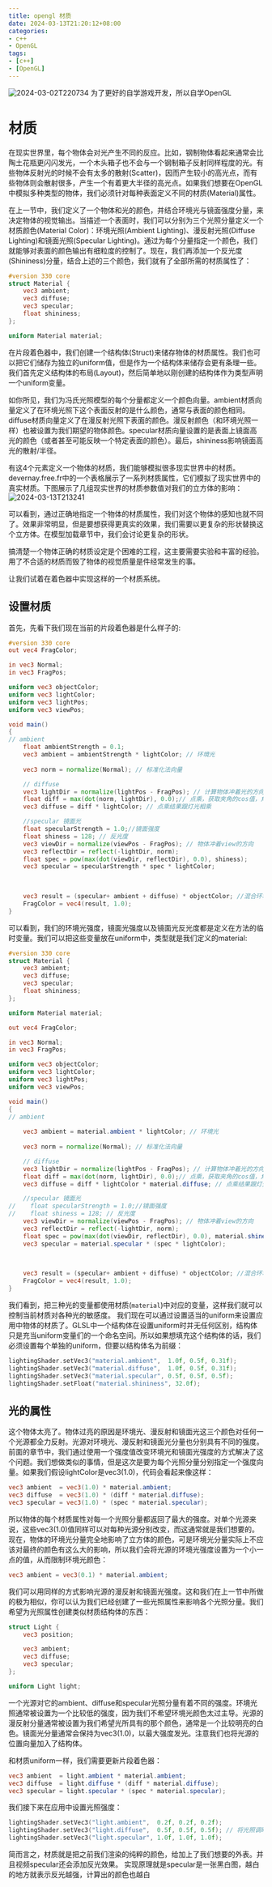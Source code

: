 ```yaml
---
title: opengl 材质
date: 2024-03-13T21:20:12+08:00
categories: 
- c++
- OpenGL
tags: 
- [c++]
- [OpenGL]
---
```


![2024-03-02T220734](2024-03-02T220734.png)
为了更好的自学游戏开发，所以自学OpenGL
<!-- more -->

# 材质
在现实世界里，每个物体会对光产生不同的反应。比如，钢制物体看起来通常会比陶土花瓶更闪闪发光，一个木头箱子也不会与一个钢制箱子反射同样程度的光。有些物体反射光的时候不会有太多的散射(Scatter)，因而产生较小的高光点，而有些物体则会散射很多，产生一个有着更大半径的高光点。如果我们想要在OpenGL中模拟多种类型的物体，我们必须针对每种表面定义不同的材质(Material)属性。

在上一节中，我们定义了一个物体和光的颜色，并结合环境光与镜面强度分量，来决定物体的视觉输出。当描述一个表面时，我们可以分别为三个光照分量定义一个材质颜色(Material Color)：环境光照(Ambient Lighting)、漫反射光照(Diffuse Lighting)和镜面光照(Specular Lighting)。通过为每个分量指定一个颜色，我们就能够对表面的颜色输出有细粒度的控制了。现在，我们再添加一个反光度(Shininess)分量，结合上述的三个颜色，我们就有了全部所需的材质属性了：
```glsl
#version 330 core
struct Material {
    vec3 ambient;
    vec3 diffuse;
    vec3 specular;
    float shininess;
}; 

uniform Material material;
```
在片段着色器中，我们创建一个结构体(Struct)来储存物体的材质属性。我们也可以把它们储存为独立的uniform值，但是作为一个结构体来储存会更有条理一些。我们首先定义结构体的布局(Layout)，然后简单地以刚创建的结构体作为类型声明一个uniform变量。

如你所见，我们为冯氏光照模型的每个分量都定义一个颜色向量。ambient材质向量定义了在环境光照下这个表面反射的是什么颜色，通常与表面的颜色相同。diffuse材质向量定义了在漫反射光照下表面的颜色。漫反射颜色（和环境光照一样）也被设置为我们期望的物体颜色。specular材质向量设置的是表面上镜面高光的颜色（或者甚至可能反映一个特定表面的颜色）。最后，shininess影响镜面高光的散射/半径。

有这4个元素定义一个物体的材质，我们能够模拟很多现实世界中的材质。devernay.free.fr中的一个表格展示了一系列材质属性，它们模拟了现实世界中的真实材质。下图展示了几组现实世界的材质参数值对我们的立方体的影响：
![2024-03-13T213241](2024-03-13T213241.png)

可以看到，通过正确地指定一个物体的材质属性，我们对这个物体的感知也就不同了。效果非常明显，但是要想获得更真实的效果，我们需要以更复杂的形状替换这个立方体。在模型加载章节中，我们会讨论更复杂的形状。

搞清楚一个物体正确的材质设定是个困难的工程，这主要需要实验和丰富的经验。用了不合适的材质而毁了物体的视觉质量是件经常发生的事。

让我们试着在着色器中实现这样的一个材质系统。

## 设置材质
首先，先看下我们现在当前的片段着色器是什么样子的:
```glsl
#version 330 core
out vec4 FragColor;

in vec3 Normal;
in vec3 FragPos;

uniform vec3 objectColor;
uniform vec3 lightColor;
uniform vec3 lightPos;
uniform vec3 viewPos;

void main()
{
// ambient
    float ambientStrength = 0.1;
    vec3 ambient = ambientStrength * lightColor; // 环境光
  	
    vec3 norm = normalize(Normal); // 标准化法向量

    // diffuse 
    vec3 lightDir = normalize(lightPos - FragPos); // 计算物体冲着光的方向，并且标准化
    float diff = max(dot(norm, lightDir), 0.0);// 点乘，获取夹角的cos值，角度越大，cos越小，光亮效果越小
    vec3 diffuse = diff * lightColor; // 点乘结果跟灯光相乘

    //specular 镜面光
    float specularStrength = 1.0;//镜面强度
    float shiness = 128; // 反光度
    vec3 viewDir = normalize(viewPos - FragPos); // 物体冲着view的方向
    vec3 reflectDir = reflect(-lightDir, norm);
    float spec = pow(max(dot(viewDir, reflectDir), 0.0), shiness);
    vec3 specular = specularStrength * spec * lightColor;

    
            
    vec3 result = (specular+ ambient + diffuse) * objectColor; //混合环境光以及漫反射
    FragColor = vec4(result, 1.0);
}
```
可以看到，我们的环境光强度，镜面光强度以及镜面光反光度都是定义在方法的临时变量。我们可以把这些变量放在uniform中，类型就是我们定义的material:
```glsl
#version 330 core
struct Material {
    vec3 ambient;
    vec3 diffuse;
    vec3 specular;
    float shininess;
}; 

uniform Material material;

out vec4 FragColor;

in vec3 Normal;
in vec3 FragPos;

uniform vec3 objectColor;
uniform vec3 lightColor;
uniform vec3 lightPos;
uniform vec3 viewPos;

void main()
{
// ambient
    
    vec3 ambient = material.ambient * lightColor; // 环境光
  	
    vec3 norm = normalize(Normal); // 标准化法向量

    // diffuse 
    vec3 lightDir = normalize(lightPos - FragPos); // 计算物体冲着光的方向，并且标准化
    float diff = max(dot(norm, lightDir), 0.0);// 点乘，获取夹角的cos值，角度越大，cos越小，光亮效果越小
    vec3 diffuse = diff * lightColor * material.diffuse; // 点乘结果跟灯光相乘

    //specular 镜面光
//    float specularStrength = 1.0;//镜面强度
//    float shiness = 128; // 反光度
    vec3 viewDir = normalize(viewPos - FragPos); // 物体冲着view的方向
    vec3 reflectDir = reflect(-lightDir, norm);
    float spec = pow(max(dot(viewDir, reflectDir), 0.0), material.shiness);
    vec3 specular = material.specular * (spec * lightColor);

    
            
    vec3 result = (specular+ ambient + diffuse) * objectColor; //混合环境光以及漫反射
    FragColor = vec4(result, 1.0);
}
```
我们看到，把三种光的变量都使用材质(`material`)中对应的变量，这样我们就可以控制当前材质对各种光的敏感度。
我们现在可以通过设置适当的uniform来设置应用中物体的材质了。GLSL中一个结构体在设置uniform时并无任何区别，结构体只是充当uniform变量们的一个命名空间。所以如果想填充这个结构体的话，我们必须设置每个单独的uniform，但要以结构体名为前缀：
```c++
lightingShader.setVec3("material.ambient",  1.0f, 0.5f, 0.31f);
lightingShader.setVec3("material.diffuse",  1.0f, 0.5f, 0.31f);
lightingShader.setVec3("material.specular", 0.5f, 0.5f, 0.5f);
lightingShader.setFloat("material.shininess", 32.0f);
```

## 光的属性
这个物体太亮了。物体过亮的原因是环境光、漫反射和镜面光这三个颜色对任何一个光源都全力反射。光源对环境光、漫反射和镜面光分量也分别具有不同的强度。前面的章节中，我们通过使用一个强度值改变环境光和镜面光强度的方式解决了这个问题。我们想做类似的事情，但是这次是要为每个光照分量分别指定一个强度向量。如果我们假设lightColor是vec3(1.0)，代码会看起来像这样：

```glsl
vec3 ambient  = vec3(1.0) * material.ambient;
vec3 diffuse  = vec3(1.0) * (diff * material.diffuse);
vec3 specular = vec3(1.0) * (spec * material.specular);
```
所以物体的每个材质属性对每一个光照分量都返回了最大的强度。对单个光源来说，这些vec3(1.0)值同样可以对每种光源分别改变，而这通常就是我们想要的。现在，物体的环境光分量完全地影响了立方体的颜色，可是环境光分量实际上不应该对最终的颜色有这么大的影响，所以我们会将光源的环境光强度设置为一个小一点的值，从而限制环境光颜色：
```glsl
vec3 ambient = vec3(0.1) * material.ambient;
```

我们可以用同样的方式影响光源的漫反射和镜面光强度。这和我们在上一节中所做的极为相似，你可以认为我们已经创建了一些光照属性来影响各个光照分量。我们希望为光照属性创建类似材质结构体的东西：
```glsl
struct Light {
    vec3 position;

    vec3 ambient;
    vec3 diffuse;
    vec3 specular;
};

uniform Light light;
```
一个光源对它的ambient、diffuse和specular光照分量有着不同的强度。环境光照通常被设置为一个比较低的强度，因为我们不希望环境光颜色太过主导。光源的漫反射分量通常被设置为我们希望光所具有的那个颜色，通常是一个比较明亮的白色。镜面光分量通常会保持为vec3(1.0)，以最大强度发光。注意我们也将光源的位置向量加入了结构体。

和材质uniform一样，我们需要更新片段着色器：
```glsl
vec3 ambient  = light.ambient * material.ambient;
vec3 diffuse  = light.diffuse * (diff * material.diffuse);
vec3 specular = light.specular * (spec * material.specular);
```
我们接下来在应用中设置光照强度：
```c++
lightingShader.setVec3("light.ambient",  0.2f, 0.2f, 0.2f);
lightingShader.setVec3("light.diffuse",  0.5f, 0.5f, 0.5f); // 将光照调暗了一些以搭配场景
lightingShader.setVec3("light.specular", 1.0f, 1.0f, 1.0f); 
```

简而言之，材质就是把之前我们渲染的纯粹的颜色，给加上了我们想要的外表。并且视频specular还会添加反光效果。
实现原理就是specular是一张黑白图，越白的地方就表示反光越强，计算出的颜色也越白


